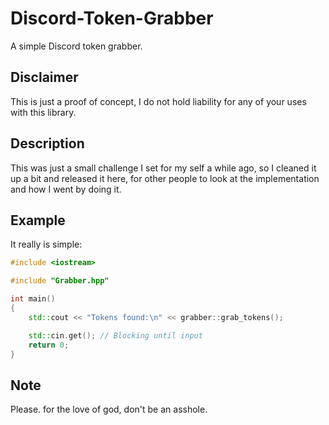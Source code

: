 # Discord-Token-Grabber
A simple Discord token grabber.

## Disclaimer
This is just a proof of concept, I do not hold liability for any of your uses with this library.

## Description
This was just a small challenge I set for my self a while ago, so I cleaned it up a bit
and released it here, for other people to look at the implementation and how I went by doing it.

## Example
It really is simple:
```c++
#include <iostream>

#include "Grabber.hpp"

int main()
{
	std::cout << "Tokens found:\n" << grabber::grab_tokens();

	std::cin.get(); // Blocking until input
	return 0;
}
```

## Note
Please. for the love of god, don't be an asshole.